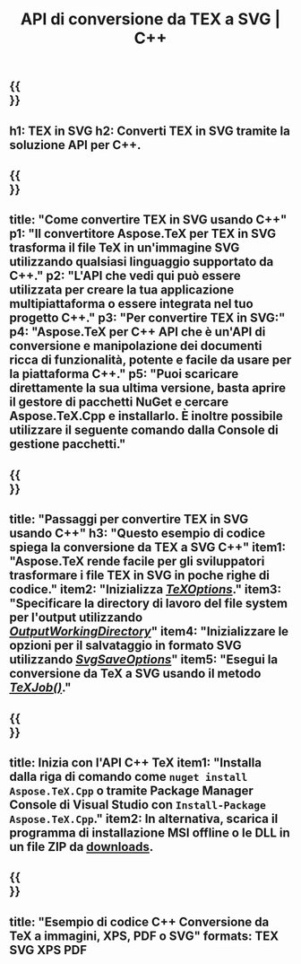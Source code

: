 ﻿---
translation: true
template: /_templates/_conversion-child-cpp.md
title: API di conversione da TEX a SVG | C++
description: Funzionalità di conversione da TeX a SVG. Integra questa libreria C++ on-premise nel tuo progetto o usa applicazioni multipiattaforma per convertire TeX in SVG.
keywords: da tex a svg api cpp, tex2svg integra c++
url: /cpp/conversion/tex-to-svg/
family: tex
platformtag: cpp
feature: conversion
informat: TEX
outformat: SVG
otherformats: BMP PNG JPEG TIFF PDF XPS
---

{{<section banner>}}
---
h1: TEX in SVG
h2: Converti TEX in SVG tramite la soluzione API per C++.
---

{{<section overview>}}
---
title: "Come convertire TEX in SVG usando C++"
p1: "Il convertitore Aspose.TeX per TEX in SVG trasforma il file TeX in un'immagine SVG utilizzando qualsiasi linguaggio supportato da C++."
p2: "L'API che vedi qui può essere utilizzata per creare la tua applicazione multipiattaforma o essere integrata nel tuo progetto C++."
p3: "Per convertire TEX in SVG:"
p4: "Aspose.TeX per C++ API che è un'API di conversione e manipolazione dei documenti ricca di funzionalità, potente e facile da usare per la piattaforma C++."
p5: "Puoi scaricare direttamente la sua ultima versione, basta aprire il gestore di pacchetti NuGet e cercare Aspose.TeX.Cpp e installarlo. È inoltre possibile utilizzare il seguente comando dalla Console di gestione pacchetti."
---

{{<section feature1>}}
---
title: "Passaggi per convertire TEX in SVG usando C++"
h3: "Questo esempio di codice spiega la conversione da TEX a SVG C++"
item1: "Aspose.TeX rende facile per gli sviluppatori trasformare i file TEX in SVG in poche righe di codice."
item2: "Inizializza [*TeXOptions*](https://reference.aspose.com/tex/cpp/class/aspose.te_x.te_x_options)."
item3: "Specificare la directory di lavoro del file system per l'output utilizzando [*OutputWorkingDirectory*](https://reference.aspose.com/tex/cpp/class/aspose.te_x.te_x_options#aa4f4ea6dab7db5ba1b40800495f16f63)"
item4: "Inizializzare le opzioni per il salvataggio in formato SVG utilizzando [*SvgSaveOptions*](https://reference.aspose.com/tex/cpp/class/aspose.te_x.presentation.image.svg_save_options)"
item5: "Esegui la conversione da TeX a SVG usando il metodo [*TeXJob()*](https://reference.aspose.com/tex/cpp/class/aspose.te_x.te_x_job)."
---

{{<section feature2>}}
---
title: Inizia con l'API C++ TeX
item1: "Installa dalla riga di comando come ```nuget install Aspose.TeX.Cpp``` o tramite Package Manager Console di Visual Studio con ```Install-Package Aspose.TeX.Cpp```."
item2: In alternativa, scarica il programma di installazione MSI offline o le DLL in un file ZIP da [downloads](https://releases.aspose.com/tex/cpp).
---

{{<section widget>}}
---
title: "Esempio di codice C++ Conversione da TeX a immagini, XPS, PDF o SVG"
formats: TEX SVG XPS PDF
---
